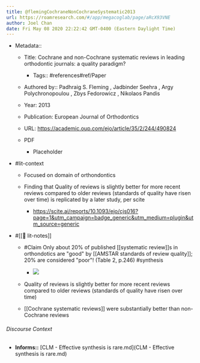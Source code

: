 ```yaml
---
title: @flemingCochraneNonCochraneSystematic2013
url: https://roamresearch.com/#/app/megacoglab/page/aRcX93VNE
author: Joel Chan
date: Fri May 08 2020 22:22:42 GMT-0400 (Eastern Daylight Time)
---
```


- Metadata::

    - Title: Cochrane and non-Cochrane systematic reviews in leading orthodontic journals: a quality paradigm?

        - Tags:: #references#ref/Paper

    - Authored by::  Padhraig S. Fleming ,  Jadbinder Seehra ,  Argy Polychronopoulou ,  Zbys Fedorowicz ,  Nikolaos Pandis

    - Year: 2013

    - Publication: European Journal of Orthodontics

    - URL: https://academic.oup.com/ejo/article/35/2/244/490824

    - PDF

        - Placeholder
- #lit-context

    - Focused on domain of orthondontics

    - Finding that Quality of reviews is slightly better for more recent reviews compared to older reviews (standards of quality have risen over time) is replicated by a later study, per scite

        - https://scite.ai/reports/10.1093/ejo/cjs016?page=1&utm_campaign=badge_generic&utm_medium=plugin&utm_source=generic
- #[[📝 lit-notes]]

    - #Claim Only about 20% of published [[systematic review]]s in orthondotics are "good" by [[AMSTAR standards of review quality]]; 20% are considered "poor"! (Table 2, p.246) #synthesis

        - ![](https://firebasestorage.googleapis.com/v0/b/firescript-577a2.appspot.com/o/imgs%2Fapp%2Fmegacoglab%2Fb_73-bHxFp.png?alt=media&token=f7c204cc-c570-4561-852e-62b83f9f4f11)

    - Quality of reviews is slightly better for more recent reviews compared to older reviews (standards of quality have risen over time)

    - [[Cochrane systematic reviews]] were substantially better than non-Cochrane reviews

###### Discourse Context

- **Informs::** [CLM - Effective synthesis is rare.md](CLM - Effective synthesis is rare.md)

